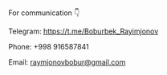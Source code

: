 For communication 👇

Telegram: https://t.me/Boburbek_Rayimjonov

Phone: +998 916587841

Email: raymjonovbobur@gmail.com
